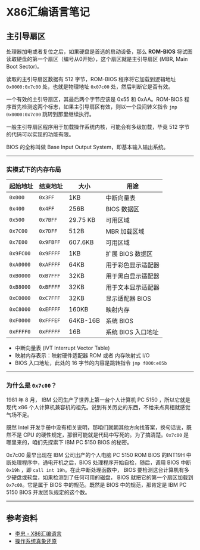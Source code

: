 # X86汇编语言笔记

[annotation]: <id> (b5387ae1-00df-4c1d-ad2b-ee87682f6a90)
[annotation]: <status> (public)
[annotation]: <create_time> (2021-03-02 13:49:45)
[annotation]: <category> (计算机技术)
[annotation]: <tags> (汇编语言)
[annotation]: <comments> (true)
[annotation]: <url> (http://blog.ccyg.studio/article/b5387ae1-00df-4c1d-ad2b-ee87682f6a90)

## 主引导扇区

处理器加电或者复位之后，如果硬盘是首选的启动设备，那么 **ROM-BIOS** 将试图读取硬盘的第一个扇区（编号从0开始），这个扇区就是主引导扇区 (MBR, Main Boot Sector)。

读取的主引导扇区数据有 512 字节，ROM-BIOS 程序将它加载到逻辑地址 `0x0000:0x7c00` 处，也就是物理地址 `0x07c00` 处，然后判断它是否有效。

一个有效的主引导扇区，其最后两个字节应该是 0x55 和 0xAA。ROM-BIOS 程序首先检测这两个标志，如果主引导扇区有效，则以一个段间转义指令 `jmp 0x0000:0x7c00` 跳转到那里继续执行。

一般主引导扇区程序用于加载操作系统内核，可能会有多级加载，毕竟 512 字节的代码可以实现的功能有限。

BIOS 的全称叫做 Base Input Output System，即基本输入输出系统。

---

### 实模式下的内存布局

| 起始地址  | 结束地址  | 大小      | 用途               |
| --------- | --------- | --------- | ------------------ |
| `0x000`   | `0x3FF`   | 1KB       | 中断向量表         |
| `0x400`   | `0x4FF`   | 256B      | BIOS 数据区        |
| `0x500`   | `0x7BFF`  | 29.75 KB  | 可用区域           |
| `0x7C00`  | `0x7DFF`  | 512B      | MBR 加载区域       |
| `0x7E00`  | `0x9FBFF` | 607.6KB   | 可用区域           |
| `0x9FC00` | `0x9FFFF` | 1KB       | 扩展 BIOS 数据区   |
| `0xA0000` | `0xAFFFF` | 64KB      | 用于彩色显示适配器 |
| `0xB0000` | `0xB7FFF` | 32KB      | 用于黑白显示适配器 |
| `0xB8000` | `0xBFFFF` | 32KB      | 用于文本显示适配器 |
| `0xC0000` | `0xC7FFF` | 32KB      | 显示适配器 BIOS    |
| `0xC8000` | `0xEFFFF` | 160KB     | 映射内存           |
| `0xF0000` | `0xFFFEF` | 64KB-16B | 系统 BIOS          |
| `0xFFFF0` | `0xFFFFF` | 16B       | 系统 BIOS 入口地址 |

- 中断向量表 (IVT Interrupt Vector Table)
- 映射内存表示：映射硬件适配器 ROM 或者 内存映射式 I/O
- BIOS 入口地址，此处的 16 字节的内容是跳转指令 `jmp f000:e05b`

---

### 为什么是 `0x7c00`？

1981 年 8 月， IBM 公司生产了世界上第一台个人计算机 PC 5150 ，所以它就是现代 x86 个人计算机兼容机的祖先。说到有关历史的东西，不给来点真相就感觉气场不足。

既然 Intel 开发手册中没有相关说明，那咱们就朝其他方向找答案，换句话说，既然不是 CPU 的硬性规定，那很可能就是代码中写死的。为了搞清楚。`0x7c00` 是哪里来的，咱们先探索下 IBM PC 5150 BIOS 的秘密。

0x7c00 最早出现在 IBM 公司出产的个人电脑 PC 5150 ROM BIOS 的INT19H 中断处理程序中，通电开机之后，BIOS 处理程序开始自检，随后，调用 BIOS 中断 `0x19h` ，即 `call int 19h`。在此中断处理函数中， BIOS 要检测这台计算机有多少硬盘或软盘，如果检测到了任何可用的磁盘， BIOS 就把它的第一个扇区加载到 `0x7c00`。它是属于 BIOS 中的规范。既然是 BIOS 中的规范，那肯定是 IBM PC 5150 BIOS 开发团队规定的这个数。

---

## 参考资料 

- [李忠 - X86汇编语言](https://book.douban.com/subject/20492528/)
- [操作系统真象还原](https://book.douban.com/subject/26745156/)

